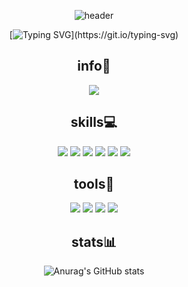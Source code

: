 <div align="center">

![header](https://capsule-render.vercel.app/api?type=waving&color=926ecc&height=300&section=header&text=Hyemin%20Choi&fontSize=90&fontColor=ffffff)
 
[![Typing SVG](https://readme-typing-svg.herokuapp.com?duration=7000&color=89449F&center=true&width=700&lines=Welcome+to+my+GitHub!;Everything+in+your+world+is+created+by+what+you+think.)](https://git.io/typing-svg)
</div>
<div align="center">
<h2>info🌱</h2>
 </div>
<div align="center">
 
<a href="https://velog.io/@chm0202"><img src="https://img.shields.io/badge/Velog-20C997?style=flat&logo=Velog&logoColor=FFFFFF"/></a>
</div>
<div align="center">
<h2>skills💻</h2>
 </div>
<div align="center">
 
<img src="https://img.shields.io/badge/React-61DAFB?style=flat&logo=React&logoColor=FFFFFF"/> 
<img src="https://img.shields.io/badge/Javascript-F7DF1E?style=flat&logo=JavaScript&logoColor=FFFFFF"/>
<img src="https://img.shields.io/badge/Kotlin-7F52FF?style=flat&logo=Kotlin&logoColor=FFFFFF"/>
 <img src="https://img.shields.io/badge/C-A8B9CC?style=flat&logo=C&logoColor=FFFFFF"/> 
<img src="https://img.shields.io/badge/Python-3776AB?style=flat&logo=Python&logoColor=FFFFFF"/>
 <img src="https://img.shields.io/badge/Java-007396?style=flat&logo=Java&logoColor=FFFFFF"/> 
 </div>
<div align="center">
<h2>tools🔧</h2>
 </div>
<div align="center">
 
<img src="https://img.shields.io/badge/VisualStudioCode-007ACC?style=flat&logo=Visual Studio Code&logoColor=FFFFFF"/>
 <img src="https://img.shields.io/badge/IntelliJ-000000?style=flat&logo=IntelliJ IDEA&logoColor=FFFFFF"/>
<img src="https://img.shields.io/badge/AndroidStudio-3DDC84?style=flat&logo=Android Studio&logoColor=FFFFFF"/>
<img src="https://img.shields.io/badge/VisualStudio-5C2D91?style=flat&logo=Visual Studio&logoColor=FFFFFF"/>
</div>
<div align="center">
<h2>stats📊</h2>
 </div>
<div align="center">
 
![Anurag's GitHub stats](https://github-readme-stats.vercel.app/api?username=hyennin&show_icons=true&title_color=c06bbe&text_color=FFFFFF&icon_color=f6e06a&bg_color=000000)
</div>
